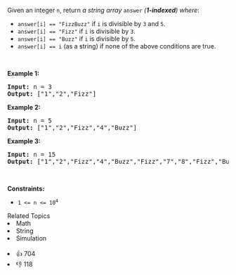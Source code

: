 <p>Given an integer <code>n</code>, return <em>a string array </em><code>answer</code><em> (<strong>1-indexed</strong>) where</em>:</p>

<ul> 
 <li><code>answer[i] == "FizzBuzz"</code> if <code>i</code> is divisible by <code>3</code> and <code>5</code>.</li> 
 <li><code>answer[i] == "Fizz"</code> if <code>i</code> is divisible by <code>3</code>.</li> 
 <li><code>answer[i] == "Buzz"</code> if <code>i</code> is divisible by <code>5</code>.</li> 
 <li><code>answer[i] == i</code> (as a string) if none of the above conditions are true.</li> 
</ul>

<p>&nbsp;</p> 
<p><strong>Example 1:</strong></p> 
<pre><strong>Input:</strong> n = 3
<strong>Output:</strong> ["1","2","Fizz"]
</pre>
<p><strong>Example 2:</strong></p> 
<pre><strong>Input:</strong> n = 5
<strong>Output:</strong> ["1","2","Fizz","4","Buzz"]
</pre>
<p><strong>Example 3:</strong></p> 
<pre><strong>Input:</strong> n = 15
<strong>Output:</strong> ["1","2","Fizz","4","Buzz","Fizz","7","8","Fizz","Buzz","11","Fizz","13","14","FizzBuzz"]
</pre> 
<p>&nbsp;</p> 
<p><strong>Constraints:</strong></p>

<ul> 
 <li><code>1 &lt;= n &lt;= 10<sup>4</sup></code></li> 
</ul>

<div><div>Related Topics</div><div><li>Math</li><li>String</li><li>Simulation</li></div></div><br><div><li>👍 704</li><li>👎 118</li></div>